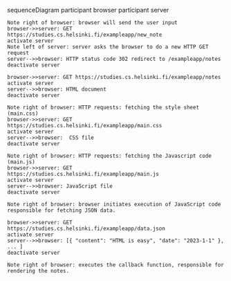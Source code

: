 sequenceDiagram
participant browser
participant server

    Note right of browser: browser will send the user input
    browser->>server: GET https://studies.cs.helsinki.fi/exampleapp/new_note
    activate server
    Note left of server: server asks the browser to do a new HTTP GET request
    server-->>browser: HTTP status code 302 redirect to /exampleapp/notes
    deactivate server

    browser->>server: GET https://studies.cs.helsinki.fi/exampleapp/notes
    activate server
    server-->>browser: HTML document
    deactivate server

    Note right of browser: HTTP requests: fetching the style sheet (main.css)
    browser->>server: GET https://studies.cs.helsinki.fi/exampleapp/main.css
    activate server
    server-->>browser:  CSS file
    deactivate server

    Note right of browser: HTTP requests: fetching the Javascript code (main.js)
    browser->>server: GET https://studies.cs.helsinki.fi/exampleapp/main.js
    activate server
    server-->>browser: JavaScript file
    deactivate server

    Note right of browser: browser initiates execution of JavaScript code responsible for fetching JSON data.

    browser->>server: GET https://studies.cs.helsinki.fi/exampleapp/data.json
    activate server
    server-->>browser: [{ "content": "HTML is easy", "date": "2023-1-1" }, ... ]
    deactivate server

    Note right of browser: executes the callback function, responsible for rendering the notes.
